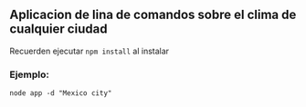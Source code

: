 ## Aplicacion de lina de comandos sobre el clima de cualquier ciudad

Recuerden ejecutar ```npm install``` al instalar

### Ejemplo:

```
node app -d "Mexico city"
```